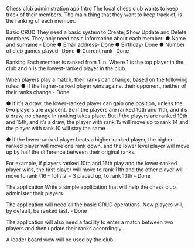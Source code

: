 Chess club administration app
Intro
The local chess club wants to keep track of their members. The main thing that they want to
keep track of, is the ranking of each member.

Basic CRUD
They need a basic system to Create, Show Update and Delete members. They only need basic
information about each member:
● Name and surname - Done
● Email address- Done
● Birthday- Done
● Number of club games played- Done
● Current rank- Done

Ranking
Each member is ranked from 1..n. Where 1 is the top player in the club and n is the
lowest-ranked player in the club.

When players play a match, their ranks can change, based on the following rules:
● If the higher-ranked player wins against their opponent, neither of their ranks change - Done

● If it’s a draw, the lower-ranked player can gain one position, unless the two players are
adjacent. So if the players are ranked 10th and 11th, and it’s a draw, no change in
ranking takes place. But if the players are ranked 10th and 15th, and it’s a draw, the
player with rank 15 will move up to rank 14 and the player with rank 10 will stay the
same

● If the lower-ranked player beats a higher-ranked player, the higher-ranked player will
move one rank down, and the lower level player will move up by half the difference
between their original ranks.

For example, if players ranked 10th and 16th play and the lower-ranked player wins, the
first player will move to rank 11th and the other player will move to rank (16 - 10) / 2 = 3
placed up, to rank 13th - Done


The application
Write a simple application that will help the chess club administer their players.

The application will need all the basic CRUD operations. 
New players will, by default, be ranked last. - Done

The application will also need a facility to enter a match between two players and then update
their ranks accordingly.

A leader board view will be used by the club.
